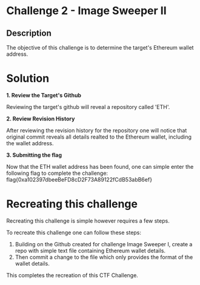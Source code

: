 ﻿﻿

# Challenge 2 - Image Sweeper II

## Description

The objective of this challenge is to determine the target's Ethereum wallet address. 

# Solution
**1. Review the Target's Github**

Reviewing the target's github will reveal a repository called 'ETH'.
 
**2. Review Revision History**

After reviewing the revision history for the repository one will notice that original commit reveals all details realted 
to the Ethereum wallet, including the wallet address.

**3. Submitting the flag**

Now that the ETH wallet address has been found, one can simple enter the following flag to complete the challenge:
flag{0xa102397dbeeBeFD8cD2F73A89122fCdB53abB6ef}

# Recreating this challenge 
Recreating this challenge is simple however requires a few steps.

To recreate this challenge one can follow these steps:

1. Building on the Github created for challenge Image Sweeper I, create a repo with simple text file containing Ethereum wallet details.
2. Then commit a change to the file which only provides the format of the wallet details.

This completes the recreation of this CTF Challenge. 


